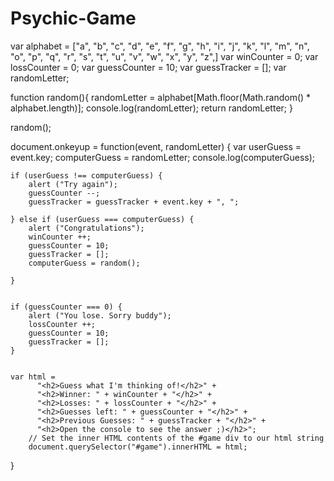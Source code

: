 # Psychic-Game
var alphabet = ["a", "b", "c", "d", "e", "f", "g", "h", "i", "j", "k", "l", "m", "n", "o", "p", "q", "r", "s", "t", "u", "v", "w", "x", "y", "z",]
var winCounter = 0;
var lossCounter = 0;
var guessCounter = 10;
var guessTracker = [];
var randomLetter;


function random(){
    randomLetter = alphabet[Math.floor(Math.random() * alphabet.length)];
    console.log(randomLetter);
    return randomLetter;
}

random();


document.onkeyup = function(event, randomLetter) {
    var userGuess = event.key;
    computerGuess = randomLetter;
    console.log(computerGuess);
    
    if (userGuess !== computerGuess) {
        alert ("Try again");
        guessCounter --;
        guessTracker = guessTracker + event.key + ", ";
        
    } else if (userGuess === computerGuess) {
        alert ("Congratulations");
        winCounter ++;
        guessCounter = 10;
        guessTracker = [];
        computerGuess = random();
        
    }


    if (guessCounter === 0) {
        alert ("You lose. Sorry buddy");
        lossCounter ++;
        guessCounter = 10;
        guessTracker = [];
    }
  
    
    var html =
          "<h2>Guess what I'm thinking of!</h2>" +
          "<h2>Winner: " + winCounter + "</h2>" +
          "<h2>Losses: " + lossCounter + "</h2>" +
          "<h2>Guesses left: " + guessCounter + "</h2>" +
          "<h2>Previous Guesses: " + guessTracker + "</h2>" +
          "<h2>Open the console to see the answer ;)</h2>";
        // Set the inner HTML contents of the #game div to our html string
        document.querySelector("#game").innerHTML = html;
}